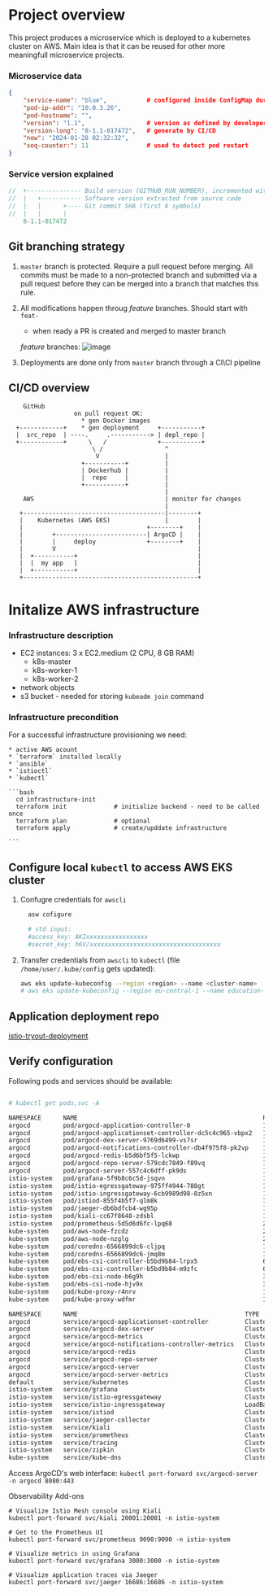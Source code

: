 # Project overview

This project produces a microservice which is deployed to a kubernetes cluster on AWS. Main idea is that it can be reused for other
more meaningfull microservice projects.

### Microservice data

```json
{
    "service-name": "blue",           # configured inside ConfigMap during deployment
    "pod-ip-addr": "10.0.3.26",
    "pod-hostname": "",
    "version": "1.1",                 # version as defined by developer
    "version-long": "8-1.1-017472",   # generate by CI/CD
    "now": "2024-01-28 02:32:32",
    "seq-counter:": 11                # used to detect pod restart
}
```

### Service version explained

```cpp
//  +--------------- Build version (GITHUB_RUN_NUMBER), incremented with each workflow execution
//  |   +----------- Software version extracted from source code
//  |   |      +---- Git commit SHA (first 6 symbols)
//  |   |      |
    8-1.1-017472
```

## Git branching strategy

1. `master` branch is protected. Require a pull request before merging. All commits must be made to a non-protected branch and submitted via a pull request before they can be merged into a branch that matches this rule.
2. All modifications happen throug _feature_ branches. Should start with `feat-`
   * when ready a PR is created and merged to master branch

    _feature_ branches:
   ![image](https://github.com/yulian-matev/istio-tryout/assets/148268376/4f95e824-1a56-49e8-a2a4-8054f5b912d2)
   
4. Deployments are done only from `master` branch through a CI\CI pipeline


## CI/CD overview

```text
    GitHub
                  on pull request OK:
                    * gen Docker images
  +------------+    * gen deployment     +-----------+
  |  src_repo  | ----.     .-----------> | depl_repo |
  +------------+      \   /              +-----------+
                       \ /                 ^
                        V                  |
                    +-----------+          |
                    | Dockerhub |          |
                    |  repo     |          |
                    +-----------+          |
                                           |
    AWS                                    | monitor for changes
                                           |
   +---------------------------------------|--------+
   |    Kubernetes (AWS EKS)               |        |
   |                                  +--------+    |
   |        +-------------------------| ArgoCD |    |
   |        |     deploy              +--------+    |
   |        V                                       |
   |  +-----------+                                 |
   |  |  my app   |                                 |
   |  +-----------+                                 |
   +------------------------------------------------+

```


# Initalize AWS infrastructure

### Infrastructure description

* EC2 instances: 3 x EC2.medium (2 CPU, 8 GB RAM)
  * k8s-master
  * k8s-worker-1
  * k8s-worker-2
* network objects
* s3 bucket - needed for storing `kubeadm join` command

### Infrastructure precondition

For a successful infrastructure provisioning we need:

    * active AWS acount
    * `terraform` installed locally
    * `ansible`
    * `istioctl`
    * `kubectl`

    ```bash
      cd infrastructure-init
      terraform init             # initialize backend - need to be called once
      terraform plan             # optional
      terraform apply            # create/upddate infrastructure

    ```

## Configure local `kubectl` to access AWS EKS cluster

1. Confugre credentials for `awscli`

    ```bash
      asw cofigure

      # std input:
      #access_key: AKIxxxxxxxxxxxxxxxxx
      #secret_key: h6V/xxxxxxxxxxxxxxxxxxxxxxxxxxxxxxxxxxxx

    ```

2. Transfer credentials from `awscli` to `kubectl` (file `/home/user/.kube/config` gets updated):

    ```bash
    aws eks update-kubeconfig --region <region> --name <cluster-name>
    # aws eks update-kubeconfig --region eu-central-1 --name education-eks-iCgeDNNU
    ```

## Application deployment repo

[istio-tryout-deployment](https://github.com/yulian-matev/istio-tryout-deployment)



## Verify configuration

Following pods and services should be available:

```bash

# kubectl get pods,svc -A

NAMESPACE      NAME                                                   READY   STATUS    RESTARTS   AGE
argocd         pod/argocd-application-controller-0                    1/1     Running   0          16m
argocd         pod/argocd-applicationset-controller-dc5c4c965-vbpx2   1/1     Running   0          16m
argocd         pod/argocd-dex-server-9769d6499-vs7sr                  1/1     Running   0          16m
argocd         pod/argocd-notifications-controller-db4f975f8-pk2vp    1/1     Running   0          16m
argocd         pod/argocd-redis-b5d6bf5f5-lckwp                       1/1     Running   0          16m
argocd         pod/argocd-repo-server-579cdc7849-f89vq                1/1     Running   0          16m
argocd         pod/argocd-server-557c4c6dff-pk9ds                     1/1     Running   0          16m
istio-system   pod/grafana-5f9b8c6c5d-jsqvn                           1/1     Running   0          10m
istio-system   pod/istio-egressgateway-975ff4944-788gt                1/1     Running   0          10m
istio-system   pod/istio-ingressgateway-6cb9989d98-8z5xn              1/1     Running   0          10m
istio-system   pod/istiod-855f4b5f7-qlm8k                             1/1     Running   0          11m
istio-system   pod/jaeger-db6bdfcb4-wg95p                             1/1     Running   0          10m
istio-system   pod/kiali-cc67f8648-zdsbl                              1/1     Running   0          10m
istio-system   pod/prometheus-5d5d6d6fc-lpq68                         2/2     Running   0          10m
kube-system    pod/aws-node-fzcdz                                     2/2     Running   0          65m
kube-system    pod/aws-node-nzglg                                     2/2     Running   0          64m
kube-system    pod/coredns-6566899dc6-cljpq                           1/1     Running   0          67m
kube-system    pod/coredns-6566899dc6-jmq8m                           1/1     Running   0          67m
kube-system    pod/ebs-csi-controller-b5bd9b84-lrpx5                  6/6     Running   0          66m
kube-system    pod/ebs-csi-controller-b5bd9b84-m9zfc                  6/6     Running   0          66m
kube-system    pod/ebs-csi-node-b6g9h                                 3/3     Running   0          64m
kube-system    pod/ebs-csi-node-hjv9x                                 3/3     Running   0          65m
kube-system    pod/kube-proxy-r4nrv                                   1/1     Running   0          64m
kube-system    pod/kube-proxy-wdfmr                                   1/1     Running   0          65m

NAMESPACE      NAME                                              TYPE           CLUSTER-IP       EXTERNAL-IP                                                                  PORT(S)                                                                      AGE
argocd         service/argocd-applicationset-controller          ClusterIP      172.20.177.249   <none>                                                                       7000/TCP,8080/TCP                                                            17m
argocd         service/argocd-dex-server                         ClusterIP      172.20.32.122    <none>                                                                       5556/TCP,5557/TCP,5558/TCP                                                   17m
argocd         service/argocd-metrics                            ClusterIP      172.20.102.159   <none>                                                                       8082/TCP                                                                     16m
argocd         service/argocd-notifications-controller-metrics   ClusterIP      172.20.15.187    <none>                                                                       9001/TCP                                                                     16m
argocd         service/argocd-redis                              ClusterIP      172.20.83.243    <none>                                                                       6379/TCP                                                                     16m
argocd         service/argocd-repo-server                        ClusterIP      172.20.90.144    <none>                                                                       8081/TCP,8084/TCP                                                            16m
argocd         service/argocd-server                             ClusterIP      172.20.71.51     <none>                                                                       80/TCP,443/TCP                                                               16m
argocd         service/argocd-server-metrics                     ClusterIP      172.20.92.101    <none>                                                                       8083/TCP                                                                     16m
default        service/kubernetes                                ClusterIP      172.20.0.1       <none>                                                                       443/TCP                                                                      70m
istio-system   service/grafana                                   ClusterIP      172.20.165.132   <none>                                                                       3000/TCP                                                                     10m
istio-system   service/istio-egressgateway                       ClusterIP      172.20.73.171    <none>                                                                       80/TCP,443/TCP                                                               10m
istio-system   service/istio-ingressgateway                      LoadBalancer   172.20.145.17    ab0b424a5489d4dd48c77b34a83362e8-1038563620.eu-central-1.elb.amazonaws.com   15021:31259/TCP,80:32018/TCP,443:30892/TCP,31400:31639/TCP,15443:30040/TCP   10m
istio-system   service/istiod                                    ClusterIP      172.20.197.5     <none>                                                                       15010/TCP,15012/TCP,443/TCP,15014/TCP                                        11m
istio-system   service/jaeger-collector                          ClusterIP      172.20.128.90    <none>                                                                       14268/TCP,14250/TCP,9411/TCP,4317/TCP,4318/TCP                               10m
istio-system   service/kiali                                     ClusterIP      172.20.248.154   <none>                                                                       20001/TCP,9090/TCP                                                           10m
istio-system   service/prometheus                                ClusterIP      172.20.187.35    <none>                                                                       9090/TCP                                                                     10m
istio-system   service/tracing                                   ClusterIP      172.20.129.75    <none>                                                                       80/TCP,16685/TCP                                                             10m
istio-system   service/zipkin                                    ClusterIP      172.20.105.80    <none>                                                                       9411/TCP                                                                     10m
kube-system    service/kube-dns                                  ClusterIP      172.20.0.10      <none>                                                                       53/UDP,53/TCP                                                                67m
```


Access ArgoCD's web interface: `kubectl port-forward svc/argocd-server -n argocd 8080:443`




Observability Add-ons
```
# Visualize Istio Mesh console using Kiali
kubectl port-forward svc/kiali 20001:20001 -n istio-system

# Get to the Prometheus UI
kubectl port-forward svc/prometheus 9090:9090 -n istio-system

# Visualize metrics in using Grafana
kubectl port-forward svc/grafana 3000:3000 -n istio-system

# Visualize application traces via Jaeger
kubectl port-forward svc/jaeger 16686:16686 -n istio-system
```
